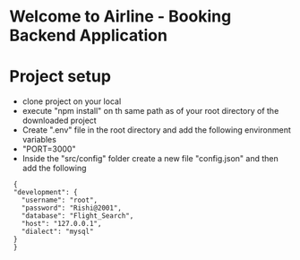 # Welcome to Airline - Booking Backend Application

# Project setup
 - clone project on your local
 - execute "npm install" on th same path as of your root directory of the downloaded project
 - Create ".env" file in the root directory and add the following environment variables
 - "PORT=3000"
 - Inside the "src/config" folder create a new file "config.json" and then add the following
 `````
  {
  "development": {
    "username": "root",
    "password": "Rishi@2001",
    "database": "Flight_Search",
    "host": "127.0.0.1",
    "dialect": "mysql"
  }
  }
 `````
